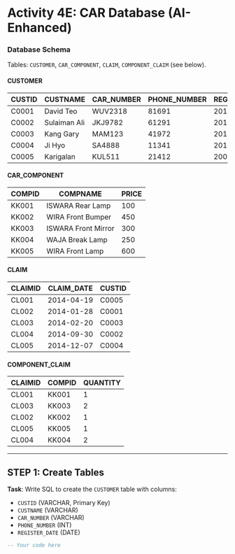 # Activity 4E: CAR Database (AI-Enhanced)

### Database Schema
Tables: `CUSTOMER`, `CAR_COMPONENT`, `CLAIM`, `COMPONENT_CLAIM` (see below).  

#### CUSTOMER
| CUSTID | CUSTNAME      | CAR_NUMBER | PHONE_NUMBER | REGISTER_DATE |
|--------|---------------|------------|--------------|---------------|
| C0001  | David Teo     | WUV2318    | 81691        | 2014-01-09    |
| C0002  | Sulaiman Ali  | JKJ9782    | 61291        | 2011-05-07    |
| C0003  | Kang Gary     | MAM123     | 41972        | 2010-06-13    |
| C0004  | Ji Hyo        | SA4888     | 11341        | 2012-09-26    |
| C0005  | Karigalan     | KUL511     | 21412        | 2003-07-18    |

#### CAR_COMPONENT
| COMPID | COMPNAME           | PRICE |
|--------|--------------------|-------|
| KK001  | ISWARA Rear Lamp   | 100   |
| KK002  | WIRA Front Bumper  | 450   |
| KK003  | ISWARA Front Mirror| 300   |
| KK004  | WAJA Break Lamp    | 250   |
| KK005  | WIRA Front Lamp    | 600   |

#### CLAIM
| CLAIMID | CLAIM_DATE  | CUSTID |
|---------|-------------|--------|
| CL001   | 2014-04-19  | C0005  |
| CL002   | 2014-01-28  | C0001  |
| CL003   | 2014-02-20  | C0003  |
| CL004   | 2014-09-30  | C0002  |
| CL005   | 2014-12-07  | C0004  |

#### COMPONENT_CLAIM
| CLAIMID | COMPID | QUANTITY |
|---------|--------|----------|
| CL001   | KK001  | 1        |
| CL003   | KK003  | 2        |
| CL002   | KK002  | 1        |
| CL005   | KK005  | 1        |
| CL004   | KK004  | 2        |

---

## STEP 1: Create Tables  
**Task**: Write SQL to create the `CUSTOMER` table with columns:  
- `CUSTID` (VARCHAR, Primary Key)  
- `CUSTNAME` (VARCHAR)  
- `CAR_NUMBER` (VARCHAR)  
- `PHONE_NUMBER` (INT)  
- `REGISTER_DATE` (DATE)  

```sql
-- Your code here
